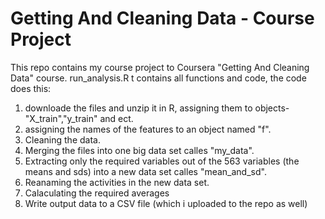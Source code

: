 # Getting And Cleaning Data - Course Project

This repo contains my course project to Coursera "Getting And Cleaning Data" course.
run_analysis.R t contains all functions and code,
the code does this:

1. downloade the files and unzip it  in R, assigning them to objects- "X_train","y_train" and ect.
2. assigning the names of the features to an object named "f".
3. Cleaning the data.
4. Merging the files into one big data set calles "my_data".
5. Extracting only the required variables out of the 563 variables (the means and sds) into a new data set calles "mean_and_sd".
6. Reanaming the activities in the new data set.
7. Calaculating the required averages
8. Write output data to a CSV file (which i uploaded to the repo as well)
